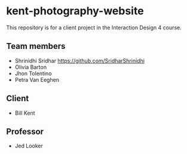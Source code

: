 # kent-photography-website

This repository is for a client project in the Interaction Design 4 course.

## Team members
- Shrinidhi Sridhar <https://github.com/SridharShrinidhi>
- Olivia Barton
- Jhon Tolentino
- Petra Van Eeghen

## Client
- Bill Kent

## Professor
- Jed Looker
